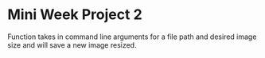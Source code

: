 # Mini Week Project 2 

Function takes in command line arguments for a file path and desired image size and will save a new image resized. 
